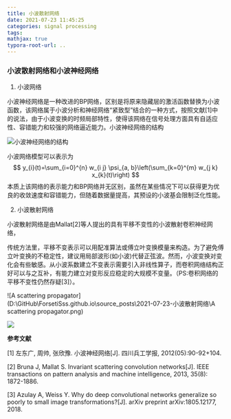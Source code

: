 ```yaml
---
title: 小波散射网络
date: 2021-07-23 11:45:25
categories: signal processing
tags:
mathjax: true
typora-root-url: ..
---
```


### 小波散射网络和小波神经网络

1. 小波网络

小波神经网络是一种改进的BP网络，区别是将原来隐藏层的激活函数替换为小波函数，该网络属于小波分析和神经网络“紧致型”结合的一种方式，按照文献[1]中的说法，由于小波变换的时频局部特性，使得该网络在信号处理方面具有自适应性、容错能力和较强的网络逼近能力。小波神经网络的结构

![小波神经网络的结构](/_posts/2021-07-23-小波散射网络/小波神经网络的结构.png)

小波网络模型可以表示为
$$
y_{i}(t)=\sum_{i=0}^{n} w_{i j} \psi_{a, b}\left(\sum_{k=0}^{m} w_{j k} x_{k}(t)\right)
$$
本质上该网络的表示能力和BP网络并无区别，虽然在某些情况下可以获得更为优良的收敛速度和容错能力，但随着数据量提高，其预设的小波基会限制泛化性能。

2. 小波散射网络

小波散射网络是由Mallat[2]等人提出的具有平移不变性的小波散射卷积神经网络，

传统方法里，平移不变表示可以用配准算法或傅立叶变换模量来构造。为了避免傅立叶变换的不稳定性，建议用局部波形(如小波)代替正弦波。然而，小波变换对变化会有些敏感。从小波系数建立不变表示需要引入非线性算子，而卷积网络结构正好可以与之互补，有能力建立对变形反应稳定的大规模不变量。（PS:卷积网络的平移不变性仍然存疑[3]）。

![A scattering propagator](D:\GitHub\ForsetiSss.github.io\source\_posts\2021-07-23-小波散射网络\A scattering propagator.png)

<img src="/_posts/2021-07-23-小波散射网络/A scattering propagator.png" />







**参考文献**

[1] 左东广, 周帅, 张欣豫. 小波神经网络[J]. 四川兵工学报, 2012(05):90-92+104.

[2] Bruna J, Mallat S. Invariant scattering convolution networks[J]. IEEE transactions on pattern analysis and machine intelligence, 2013, 35(8): 1872-1886.

[3] Azulay A, Weiss Y. Why do deep convolutional networks generalize so poorly to small image transformations?[J]. arXiv preprint arXiv:1805.12177, 2018.

